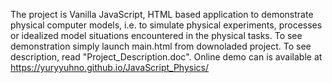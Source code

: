 The project is Vanilla JavaScript, HTML based application to demonstrate physical computer models, i.e. to simulate physical experiments, processes or idealized model situations encountered in the physical tasks. To see demonstration simply launch main.html from downoladed project. To see description, read "Project_Description.doc".
Online demo can is available at https://yuryyuhno.github.io/JavaScript_Physics/
